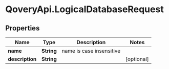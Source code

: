 # QoveryApi.LogicalDatabaseRequest

## Properties

Name | Type | Description | Notes
------------ | ------------- | ------------- | -------------
**name** | **String** | name is case insensitive | 
**description** | **String** |  | [optional] 



